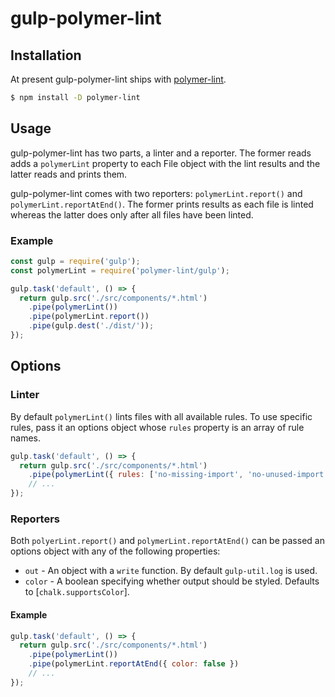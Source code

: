 gulp-polymer-lint
=================

Installation
------------
At present gulp-polymer-lint ships with [polymer-lint].

```sh
$ npm install -D polymer-lint
```

[polymer-lint]: https://github.com/Banno/polymer-lint

Usage
-----
gulp-polymer-lint has two parts, a linter and a reporter. The former reads adds
a `polymerLint` property to each File object with the lint results and the
latter reads and prints them.

gulp-polymer-lint comes with two reporters: `polymerLint.report()` and
`polymerLint.reportAtEnd()`. The former prints results as each file is
linted whereas the latter does only after all files have been linted.

### Example

```javascript
const gulp = require('gulp');
const polymerLint = require('polymer-lint/gulp');

gulp.task('default', () => {
  return gulp.src('./src/components/*.html')
    .pipe(polymerLint())
    .pipe(polymerLint.report())
    .pipe(gulp.dest('./dist/'));
});
```

Options
-------

### Linter

By default `polymerLint()` lints files with all available rules. To use specific
rules, pass it an options object whose `rules` property is an array of
rule names.

```javascript
gulp.task('default', () => {
  return gulp.src('./src/components/*.html')
    .pipe(polymerLint({ rules: ['no-missing-import', 'no-unused-import'] }))
    // ...
});
```

### Reporters

Both `polyerLint.report()` and `polymerLint.reportAtEnd()` can be passed an
options object with any of the following properties:

  * `out` - An object with a `write` function. By default `gulp-util.log` is used.
  * `color` - A boolean specifying whether output should be styled. Defaults
    to [`chalk.supportsColor`].

#### Example

```javascript
gulp.task('default', () => {
  return gulp.src('./src/components/*.html')
    .pipe(polymerLint())
    .pipe(polymerLint.reportAtEnd({ color: false })
    // ...
});
```
